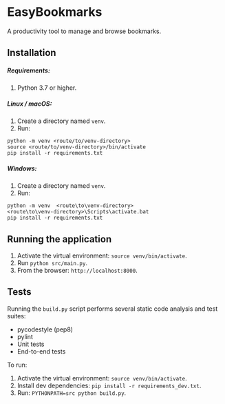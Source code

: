 # EasyBookmarks

A productivity tool to manage and browse bookmarks.


## Installation

##### Requirements:

1. Python 3.7 or higher.

##### Linux / macOS:

1. Create a directory named `venv`.
2. Run:
```
python -m venv <route/to/venv-directory>
source <route/to/venv-directory>/bin/activate
pip install -r requirements.txt
```

##### Windows:

1. Create a directory named `venv`.
2. Run:
```
python -m venv  <route\to\venv-directory>
<route\to\venv-directory>\Scripts\activate.bat
pip install -r requirements.txt
```

## Running the application

1. Activate the virtual environment: `source venv/bin/activate`.
2. Run `python src/main.py`.
3. From the browser: `http://localhost:8000`.

## Tests

Running the `build.py` script performs several static code analysis and test suites:
- pycodestyle (pep8)
- pylint
- Unit tests
- End-to-end tests

To run:
1. Activate the virtual environment: `source venv/bin/activate`.
2. Install dev dependencies: `pip install -r requirements_dev.txt`.
3. Run: `PYTHONPATH=src python build.py`.

